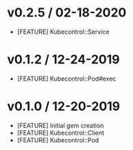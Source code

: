 # v0.2.5 / 02-18-2020
- [FEATURE] Kubecontrol::Service

# v0.1.2 / 12-24-2019
- [FEATURE] Kubecontrol::Pod#exec

# v0.1.0 / 12-20-2019
- [FEATURE] Initial gem creation
- [FEATURE] Kubecontrol::Client
- [FEATURE] Kubecontrol::Pod
